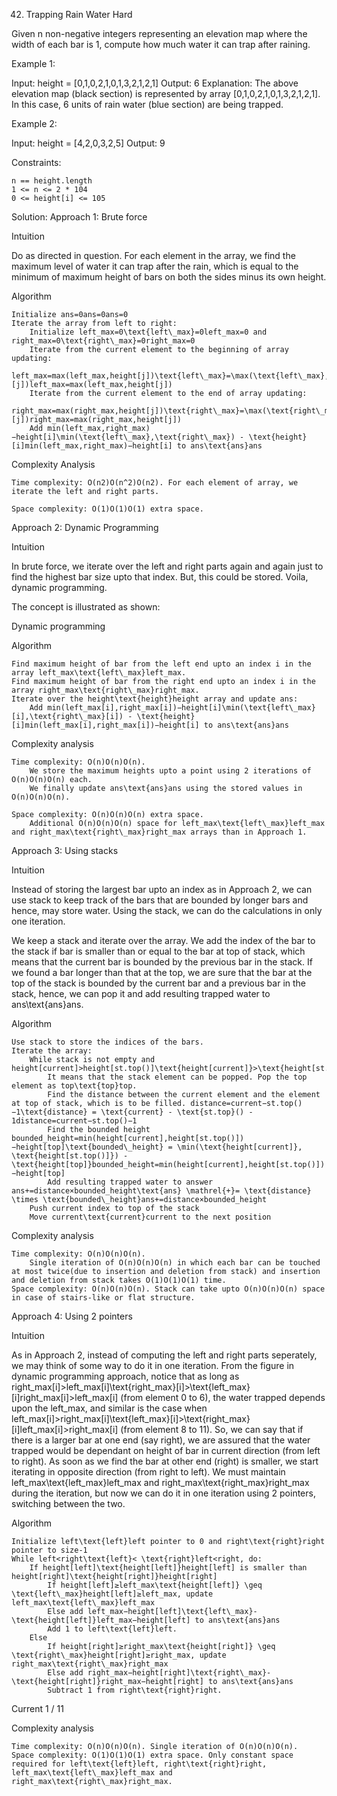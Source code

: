 <!-- ┏━┓╻  ╻     ┏━┓┏┓ ┏━┓╻ ╻╺┳╸   ╺┳╸┏━┓┏━┓┏━┓┏━┓╻┏┓╻┏━╸┏━┓┏━┓╻┏┓╻╻ ╻┏━┓╺┳╸┏━╸┏━┓ -->
<!-- ┣━┫┃  ┃     ┣━┫┣┻┓┃ ┃┃ ┃ ┃     ┃ ┣┳┛┣━┫┣━┛┣━┛┃┃┗┫┃╺┓┣┳┛┣━┫┃┃┗┫┃╻┃┣━┫ ┃ ┣╸ ┣┳┛ -->
<!-- ╹ ╹┗━╸┗━╸   ╹ ╹┗━┛┗━┛┗━┛ ╹     ╹ ╹┗╸╹ ╹╹  ╹  ╹╹ ╹┗━┛╹┗╸╹ ╹╹╹ ╹┗┻┛╹ ╹ ╹ ┗━╸╹┗╸ -->

42. Trapping Rain Water
    Hard

Given n non-negative integers representing an elevation map where the width of each bar is 1, compute how much water it can trap after raining.

Example 1:

Input: height = [0,1,0,2,1,0,1,3,2,1,2,1]
Output: 6
Explanation: The above elevation map (black section) is represented by array [0,1,0,2,1,0,1,3,2,1,2,1]. In this case, 6 units of rain water (blue section) are being trapped.

Example 2:

Input: height = [4,2,0,3,2,5]
Output: 9

Constraints:

    n == height.length
    1 <= n <= 2 * 104
    0 <= height[i] <= 105

Solution:
Approach 1: Brute force

Intuition

Do as directed in question. For each element in the array, we find the maximum level of water it can trap after the rain, which is equal to the minimum of maximum height of bars on both the sides minus its own height.

Algorithm

    Initialize ans=0ans=0ans=0
    Iterate the array from left to right:
        Initialize left_max=0\text{left\_max}=0left_max=0 and right_max=0\text{right\_max}=0right_max=0
        Iterate from the current element to the beginning of array updating:
            left_max=max⁡(left_max,height[j])\text{left\_max}=\max(\text{left\_max},\text{height}[j])left_max=max(left_max,height[j])
        Iterate from the current element to the end of array updating:
            right_max=max⁡(right_max,height[j])\text{right\_max}=\max(\text{right\_max},\text{height}[j])right_max=max(right_max,height[j])
        Add min⁡(left_max,right_max)−height[i]\min(\text{left\_max},\text{right\_max}) - \text{height}[i]min(left_max,right_max)−height[i] to ans\text{ans}ans

Complexity Analysis

    Time complexity: O(n2)O(n^2)O(n2). For each element of array, we iterate the left and right parts.

    Space complexity: O(1)O(1)O(1) extra space.

Approach 2: Dynamic Programming

Intuition

In brute force, we iterate over the left and right parts again and again just to find the highest bar size upto that index. But, this could be stored. Voila, dynamic programming.

The concept is illustrated as shown:

Dynamic programming

Algorithm

    Find maximum height of bar from the left end upto an index i in the array left_max\text{left\_max}left_max.
    Find maximum height of bar from the right end upto an index i in the array right_max\text{right\_max}right_max.
    Iterate over the height\text{height}height array and update ans:
        Add min⁡(left_max[i],right_max[i])−height[i]\min(\text{left\_max}[i],\text{right\_max}[i]) - \text{height}[i]min(left_max[i],right_max[i])−height[i] to ans\text{ans}ans

Complexity analysis

    Time complexity: O(n)O(n)O(n).
        We store the maximum heights upto a point using 2 iterations of O(n)O(n)O(n) each.
        We finally update ans\text{ans}ans using the stored values in O(n)O(n)O(n).

    Space complexity: O(n)O(n)O(n) extra space.
        Additional O(n)O(n)O(n) space for left_max\text{left\_max}left_max and right_max\text{right\_max}right_max arrays than in Approach 1.

Approach 3: Using stacks

Intuition

Instead of storing the largest bar upto an index as in Approach 2, we can use stack to keep track of the bars that are bounded by longer bars and hence, may store water. Using the stack, we can do the calculations in only one iteration.

We keep a stack and iterate over the array. We add the index of the bar to the stack if bar is smaller than or equal to the bar at top of stack, which means that the current bar is bounded by the previous bar in the stack. If we found a bar longer than that at the top, we are sure that the bar at the top of the stack is bounded by the current bar and a previous bar in the stack, hence, we can pop it and add resulting trapped water to ans\text{ans}ans.

Algorithm

    Use stack to store the indices of the bars.
    Iterate the array:
        While stack is not empty and height[current]>height[st.top()]\text{height[current]}>\text{height[st.top()]}height[current]>height[st.top()]
            It means that the stack element can be popped. Pop the top element as top\text{top}top.
            Find the distance between the current element and the element at top of stack, which is to be filled. distance=current−st.top()−1\text{distance} = \text{current} - \text{st.top}() - 1distance=current−st.top()−1
            Find the bounded height bounded_height=min⁡(height[current],height[st.top()])−height[top]\text{bounded\_height} = \min(\text{height[current]}, \text{height[st.top()]}) - \text{height[top]}bounded_height=min(height[current],height[st.top()])−height[top]
            Add resulting trapped water to answer ans+=distance×bounded_height\text{ans} \mathrel{+}= \text{distance} \times \text{bounded\_height}ans+=distance×bounded_height
        Push current index to top of the stack
        Move current\text{current}current to the next position

Complexity analysis

    Time complexity: O(n)O(n)O(n).
        Single iteration of O(n)O(n)O(n) in which each bar can be touched at most twice(due to insertion and deletion from stack) and insertion and deletion from stack takes O(1)O(1)O(1) time.
    Space complexity: O(n)O(n)O(n). Stack can take upto O(n)O(n)O(n) space in case of stairs-like or flat structure.

Approach 4: Using 2 pointers

Intuition

As in Approach 2, instead of computing the left and right parts seperately, we may think of some way to do it in one iteration. From the figure in dynamic programming approach, notice that as long as right_max[i]>left_max[i]\text{right_max}[i]>\text{left_max}[i]right_max[i]>left_max[i] (from element 0 to 6), the water trapped depends upon the left_max, and similar is the case when left_max[i]>right_max[i]\text{left_max}[i]>\text{right_max}[i]left_max[i]>right_max[i] (from element 8 to 11). So, we can say that if there is a larger bar at one end (say right), we are assured that the water trapped would be dependant on height of bar in current direction (from left to right). As soon as we find the bar at other end (right) is smaller, we start iterating in opposite direction (from right to left). We must maintain left_max\text{left_max}left_max and right_max\text{right_max}right_max during the iteration, but now we can do it in one iteration using 2 pointers, switching between the two.

Algorithm

    Initialize left\text{left}left pointer to 0 and right\text{right}right pointer to size-1
    While left<right\text{left}< \text{right}left<right, do:
        If height[left]\text{height[left]}height[left] is smaller than height[right]\text{height[right]}height[right]
            If height[left]≥left_max\text{height[left]} \geq \text{left\_max}height[left]≥left_max, update left_max\text{left\_max}left_max
            Else add left_max−height[left]\text{left\_max}-\text{height[left]}left_max−height[left] to ans\text{ans}ans
            Add 1 to left\text{left}left.
        Else
            If height[right]≥right_max\text{height[right]} \geq \text{right\_max}height[right]≥right_max, update right_max\text{right\_max}right_max
            Else add right_max−height[right]\text{right\_max}-\text{height[right]}right_max−height[right] to ans\text{ans}ans
            Subtract 1 from right\text{right}right.

Current
1 / 11

Complexity analysis

    Time complexity: O(n)O(n)O(n). Single iteration of O(n)O(n)O(n).
    Space complexity: O(1)O(1)O(1) extra space. Only constant space required for left\text{left}left, right\text{right}right, left_max\text{left\_max}left_max and right_max\text{right\_max}right_max.
